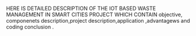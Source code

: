 HERE IS DETAILED DESCRIPTION OF THE IOT BASED WASTE MANAGEMENT IN SMART CITIES PROJECT 
WHICH CONTAIN objective, componenets description,project description,application ,advantagews and coding conclusion .
